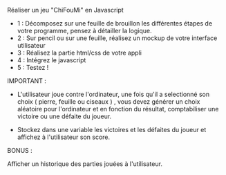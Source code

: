 Réaliser un jeu "ChiFouMi" en Javascript

- 1 : Décomposez sur une feuille de brouillon les différentes étapes de votre programme, pensez à détailler la logique.
- 2 : Sur pencil ou sur une feuille, réalisez un mockup de votre interface utilisateur
- 3 : Réalisez la partie html/css de votre appli
- 4 : Intégrez le javascript
- 5 : Testez !


IMPORTANT :

- L'utilisateur joue contre l'ordinateur, une fois qu'il a selectionné son choix ( pierre, feuille ou ciseaux ) , vous
devez générer un choix aléatoire pour l'ordinateur et en fonction du résultat, comptabiliser une victoire ou une défaite
du joueur.

- Stockez dans une variable les victoires et les défaites du joueur et affichez à l'utilisateur son score.

BONUS :

Afficher un historique des parties jouées à l'utilisateur.